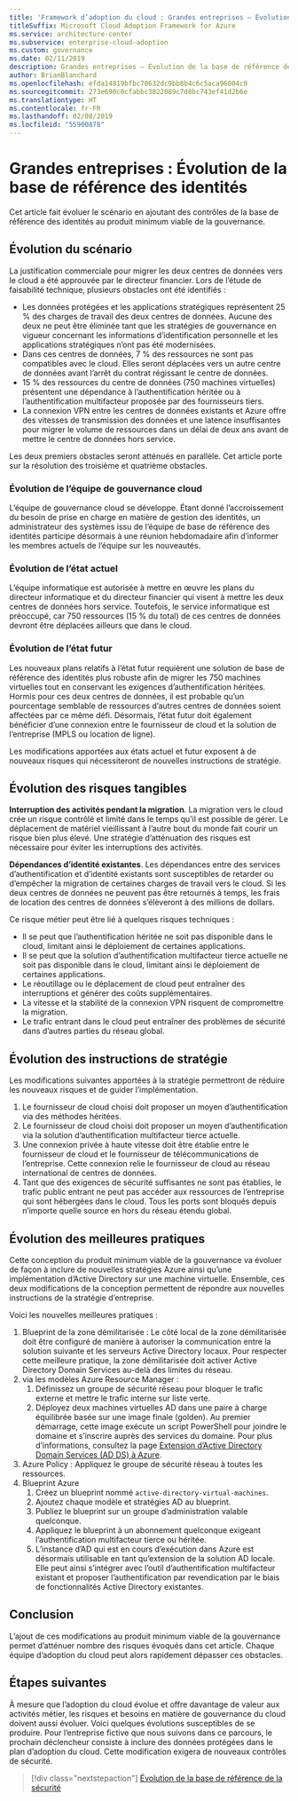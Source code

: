 ```yaml
---
title: 'Framework d’adoption du cloud : Grandes entreprises – Évolution de la base de référence des identités'
titleSuffix: Microsoft Cloud Adoption Framework for Azure
ms.service: architecture-center
ms.subservice: enterprise-cloud-adoption
ms.custom: governance
ms.date: 02/11/2019
description: Grandes entreprises – Évolution de la base de référence des identités
author: BrianBlanchard
ms.openlocfilehash: efda14819bfbc70632dc9bb8b4c6c5aca96004c0
ms.sourcegitcommit: 273e690c0cfabbc3822089c7d8bc743ef41d2b6e
ms.translationtype: HT
ms.contentlocale: fr-FR
ms.lasthandoff: 02/08/2019
ms.locfileid: "55900878"
---
```

# <a name="large-enterprise-identity-baseline-evolution"></a>Grandes entreprises : Évolution de la base de référence des identités

Cet article fait évoluer le scénario en ajoutant des contrôles de la base de référence des identités au produit minimum viable de la gouvernance.

## <a name="evolution-of-the-narrative"></a>Évolution du scénario

La justification commerciale pour migrer les deux centres de données vers le cloud a été approuvée par le directeur financier. Lors de l’étude de faisabilité technique, plusieurs obstacles ont été identifiés :

- Les données protégées et les applications stratégiques représentent 25 % des charges de travail des deux centres de données. Aucune des deux ne peut être éliminée tant que les stratégies de gouvernance en vigueur concernant les informations d’identification personnelle et les applications stratégiques n’ont pas été modernisées.
- Dans ces centres de données, 7 % des ressources ne sont pas compatibles avec le cloud. Elles seront déplacées vers un autre centre de données avant l’arrêt du contrat régissant le centre de données.
- 15 % des ressources du centre de données (750 machines virtuelles) présentent une dépendance à l’authentification héritée ou à l’authentification multifacteur proposée par des fournisseurs tiers.
- La connexion VPN entre les centres de données existants et Azure offre des vitesses de transmission des données et une latence insuffisantes pour migrer le volume de ressources dans un délai de deux ans avant de mettre le centre de données hors service.

Les deux premiers obstacles seront atténués en parallèle. Cet article porte sur la résolution des troisième et quatrième obstacles.

### <a name="evolution-of-the-cloud-governance-team"></a>Évolution de l’équipe de gouvernance cloud

L’équipe de gouvernance cloud se développe. Étant donné l’accroissement du besoin de prise en charge en matière de gestion des identités, un administrateur des systèmes issu de l’équipe de base de référence des identités participe désormais à une réunion hebdomadaire afin d’informer les membres actuels de l’équipe sur les nouveautés.

### <a name="evolution-of-the-current-state"></a>Évolution de l’état actuel

L’équipe informatique est autorisée à mettre en œuvre les plans du directeur informatique et du directeur financier qui visent à mettre les deux centres de données hors service. Toutefois, le service informatique est préoccupé, car 750 ressources (15 % du total) de ces centres de données devront être déplacées ailleurs que dans le cloud.

### <a name="evolution-of-the-future-state"></a>Évolution de l’état futur

Les nouveaux plans relatifs à l’état futur requièrent une solution de base de référence des identités plus robuste afin de migrer les 750 machines virtuelles tout en conservant les exigences d’authentification héritées. Hormis pour ces deux centres de données, il est probable qu’un pourcentage semblable de ressources d’autres centres de données soient affectées par ce même défi.
Désormais, l’état futur doit également bénéficier d’une connexion entre le fournisseur de cloud et la solution de l’entreprise (MPLS ou location de ligne).

Les modifications apportées aux états actuel et futur exposent à de nouveaux risques qui nécessiteront de nouvelles instructions de stratégie.

## <a name="evolution-of-tangible-risks"></a>Évolution des risques tangibles

**Interruption des activités pendant la migration**. La migration vers le cloud crée un risque contrôlé et limité dans le temps qu’il est possible de gérer. Le déplacement de matériel vieillissant à l’autre bout du monde fait courir un risque bien plus élevé. Une stratégie d’atténuation des risques est nécessaire pour éviter les interruptions des activités.

**Dépendances d’identité existantes**. Les dépendances entre des services d’authentification et d’identité existants sont susceptibles de retarder ou d’empêcher la migration de certaines charges de travail vers le cloud. Si les deux centres de données ne peuvent pas être retournés à temps, les frais de location des centres de données s’élèveront à des millions de dollars.

Ce risque métier peut être lié à quelques risques techniques :

- Il se peut que l’authentification héritée ne soit pas disponible dans le cloud, limitant ainsi le déploiement de certaines applications.
- Il se peut que la solution d’authentification multifacteur tierce actuelle ne soit pas disponible dans le cloud, limitant ainsi le déploiement de certaines applications.
- Le réoutillage ou le déplacement de cloud peut entraîner des interruptions et générer des coûts supplémentaires.
- La vitesse et la stabilité de la connexion VPN risquent de compromettre la migration.
- Le trafic entrant dans le cloud peut entraîner des problèmes de sécurité dans d’autres parties du réseau global.

## <a name="evolution-of-the-policy-statements"></a>Évolution des instructions de stratégie

Les modifications suivantes apportées à la stratégie permettront de réduire les nouveaux risques et de guider l’implémentation.

1. Le fournisseur de cloud choisi doit proposer un moyen d’authentification via des méthodes héritées.
2. Le fournisseur de cloud choisi doit proposer un moyen d’authentification via la solution d’authentification multifacteur tierce actuelle.
3. Une connexion privée à haute vitesse doit être établie entre le fournisseur de cloud et le fournisseur de télécommunications de l’entreprise. Cette connexion relie le fournisseur de cloud au réseau international de centres de données.
4. Tant que des exigences de sécurité suffisantes ne sont pas établies, le trafic public entrant ne peut pas accéder aux ressources de l’entreprise qui sont hébergées dans le cloud. Tous les ports sont bloqués depuis n’importe quelle source en hors du réseau étendu global.

## <a name="evolution-of-the-best-practices"></a>Évolution des meilleures pratiques

Cette conception du produit minimum viable de la gouvernance va évoluer de façon à inclure de nouvelles stratégies Azure ainsi qu’une implémentation d’Active Directory sur une machine virtuelle. Ensemble, ces deux modifications de la conception permettent de répondre aux nouvelles instructions de la stratégie d’entreprise.

Voici les nouvelles meilleures pratiques :

1. Blueprint de la zone démilitarisée : Le côté local de la zone démilitarisée doit être configuré de manière à autoriser la communication entre la solution suivante et les serveurs Active Directory locaux. Pour respecter cette meilleure pratique, la zone démilitarisée doit activer Active Directory Domain Services au-delà des limites du réseau.
2. via les modèles Azure Resource Manager :
    1. Définissez un groupe de sécurité réseau pour bloquer le trafic externe et mettre le trafic interne sur liste verte.
    1. Déployez deux machines virtuelles AD dans une paire à charge équilibrée basée sur une image finale (golden). Au premier démarrage, cette image exécute un script PowerShell pour joindre le domaine et s’inscrire auprès des services du domaine. Pour plus d’informations, consultez la page [Extension d’Active Directory Domain Services (AD DS) à Azure](../../../../reference-architectures/identity/adds-extend-domain.md).
3. Azure Policy : Appliquez le groupe de sécurité réseau à toutes les ressources.
4. Blueprint Azure
    1. Créez un blueprint nommé `active-directory-virtual-machines`.
    1. Ajoutez chaque modèle et stratégies AD au blueprint.
    1. Publiez le blueprint sur un groupe d’administration valable quelconque.
    1. Appliquez le blueprint à un abonnement quelconque exigeant l’authentification multifacteur tierce ou héritée.
    1. L’instance d’AD qui est en cours d’exécution dans Azure est désormais utilisable en tant qu’extension de la solution AD locale. Elle peut ainsi s’intégrer avec l’outil d’authentification multifacteur existant et proposer l’authentification par revendication par le biais de fonctionnalités Active Directory existantes.

## <a name="conclusion"></a>Conclusion

L’ajout de ces modifications au produit minimum viable de la gouvernance permet d’atténuer nombre des risques évoqués dans cet article. Chaque équipe d’adoption du cloud peut alors rapidement dépasser ces obstacles.

## <a name="next-steps"></a>Étapes suivantes

À mesure que l’adoption du cloud évolue et offre davantage de valeur aux activités métier, les risques et besoins en matière de gouvernance du cloud doivent aussi évoluer. Voici quelques évolutions susceptibles de se produire. Pour l’entreprise fictive que nous suivons dans ce parcours, le prochain déclencheur consiste à inclure des données protégées dans le plan d’adoption du cloud. Cette modification exigera de nouveaux contrôles de sécurité.

> [!div class="nextstepaction"]
> [Évolution de la base de référence de la sécurité](./security-baseline-evolution.md)
